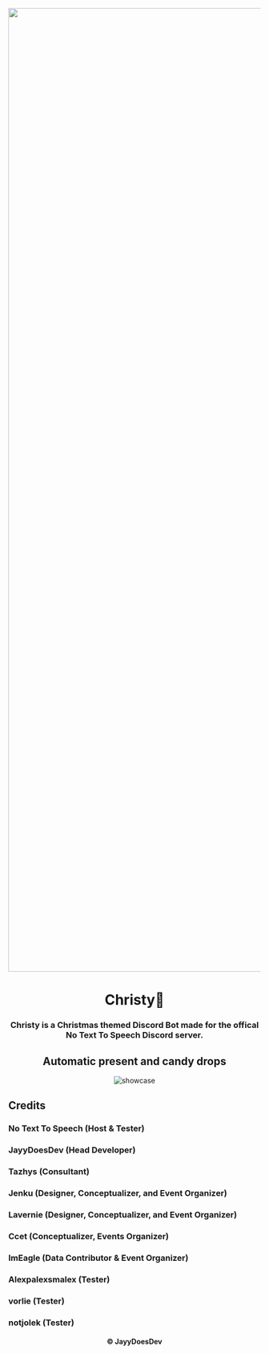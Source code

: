 <p align="center">
   <img src="https://raw.githubusercontent.com/JayyDoesDev/christy/main/.github/assets/christy.png?token=GHSAT0AAAAAACFELDBIVHWATW7M43JOPBJYZJ5LIMA" alt="christy" width="1920">
</p>
<h1 align="center">Christy🎄</h1>
<h3 align="center"> Christy is a Christmas themed Discord Bot made for the offical No Text To Speech Discord server.</h3>

<h2 align="center">Automatic present and candy drops</h2>
<p align="center">
   <img src="https://github.com/JayyDoesDev/christy/blob/main/.github/assets/Discord_GArwcAEKHt.gif" alt="showcase">
</p>

<h2 align="left">Credits</h2>
<h3 align="left">No Text To Speech (Host & Tester)</h3>
<h3 align="left">JayyDoesDev (Head Developer)</h3>
<h3 align="left">Tazhys (Consultant)</h3>
<h3 align="left">Jenku (Designer, Conceptualizer, and Event Organizer)</h3>
<h3 align="left">Lavernie (Designer, Conceptualizer, and Event Organizer)</h3>
<h3 align="left">Ccet (Conceptualizer, Events Organizer)</h3>
<h3 align="left">ImEagle (Data Contributor & Event Organizer)</h3>
<h3 align="left">Alexpalexsmalex (Tester)</h3>
<h3 align="left">vorlie (Tester)</h3>
<h3 align="left">notjolek (Tester)</h3>
<h4 align="center">&copy JayyDoesDev</h4>